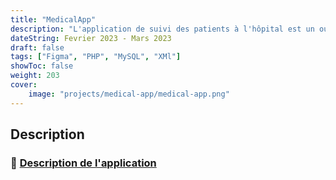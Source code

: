 ```yaml
---
title: "MedicalApp"
description: "L'application de suivi des patients à l'hôpital est un outil conçu pour améliorer l'expérience des patients et de leurs accompagnateurs en fournissant des informations en temps réel sur les services de l'hôpital et le temps d'attente."
dateString: Fevrier 2023 - Mars 2023
draft: false
tags: ["Figma", "PHP", "MySQL", "XMl"]
showToc: false
weight: 203
cover:
    image: "projects/medical-app/medical-app.png"
--- 
```


## Description

### 🔗 [Description de l'application](https://docs.google.com/presentation/d/1-jdXbyVPbcpUlPNxle31bP3dAsgLfbBsLmf8EtfshNI/view)